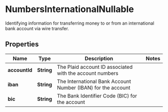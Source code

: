

# NumbersInternationalNullable

Identifying information for transferring money to or from an international bank account via wire transfer.

## Properties

| Name | Type | Description | Notes |
|------------ | ------------- | ------------- | -------------|
|**accountId** | **String** | The Plaid account ID associated with the account numbers |  |
|**iban** | **String** | The International Bank Account Number (IBAN) for the account |  |
|**bic** | **String** | The Bank Identifier Code (BIC) for the account |  |



